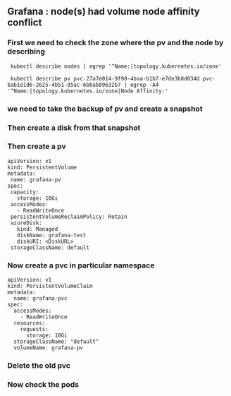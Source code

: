 ## Grafana : node(s) had volume node affinity conflict
### First we need to check the zone where the pv and the node by describing 
  ```
   kubectl describe nodes | egrep '^Name:|topology.kubernetes.io/zone'
  ```
  ```
   kubectl describe pv pvc-27a7e014-9f90-4baa-b1b7-e7de3b8d034d pvc-bab1e1d6-2625-4b51-85ac-6bbab89632b7 | egrep -A4 '^Name:|topology.kubernetes.io/zone|Node Affinity:'
  ```
  
### we need to take the backup of pv and create a snapshot
### Then create a disk from that snapshot
### Then create a pv 
 ```
 apiVersion: v1 
kind: PersistentVolume 
metadata: 
  name: grafana-pv 
spec: 
  capacity: 
    storage: 10Gi 
  accessModes: 
    - ReadWriteOnce 
  persistentVolumeReclaimPolicy: Retain 
  azureDisk: 
    kind: Managed 
    diskName: grafana-test 
    diskURI: <DiskURL> 
  storageClassName: default 
```

### Now create a pvc  in particular namespace

```
apiVersion: v1 
kind: PersistentVolumeClaim 
metadata: 
  name: grafana-pvc 
spec: 
  accessModes: 
    - ReadWriteOnce 
  resources: 
    requests: 
      storage: 10Gi 
  storageClassName: "default" 
  volumeName: grafana-pv
```
### Delete the old pvc
### Now check the pods
 


